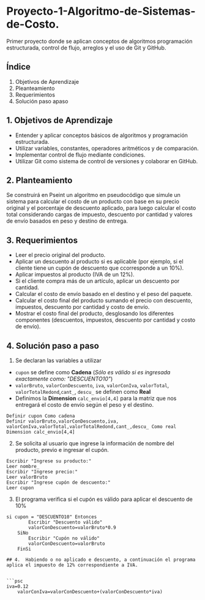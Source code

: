 # Proyecto-1-Algoritmo-de-Sistemas-de-Costo.
Primer proyecto donde se aplican conceptos de algoritmos programación estructurada, control de flujo, arreglos y el uso de Git y GitHub.

## Índice
1. Objetivos de Aprendizaje
2. Pleanteamiento
3. Requerimientos
4. Solución paso apaso

## 1. Objetivos de Aprendizaje
- Entender y aplicar conceptos básicos de algoritmos y programación estructurada.
- Utilizar variables, constantes, operadores aritméticos y de comparación.
- Implementar control de flujo mediante condiciones.
- Utilizar Git como sistema de control de versiones y colaborar en GitHub.

## 2. Planteamiento
Se construirá en Pseint un algoritmo en pseudocódigo que simule un sistema para calcular el costo de un producto con base en su precio original y el porcentaje de descuento aplicado, para luego calcular el costo total considerando cargas de impuesto, descuento por cantidad y valores de envío basados en peso y destino de entrega.

## 3. Requerimientos
- Leer el precio original del producto.
- Aplicar un descuento al producto si es aplicable (por ejemplo, si el cliente tiene un cupón de descuento que ccorresponde a un 10%).
- Aplicar impuestos al producto (IVA de un 12%).
- Si el cliente compra más de un artículo, aplicar un descuento por cantidad.
- Calcular el costo de envío basado en el destino y el peso del paquete.
- Calcular el costo final del producto sumando el precio con descuento, impuestos, descuento por cantidad y costo de envío.
- Mostrar el costo final del producto, desglosando los diferentes componentes (descuentos, impuestos, descuento por cantidad y costo de envío).

## 4. Solución paso a paso
1. Se declaran las variables a utilizar
   
- `cupon` se define como **Cadena** (_Sólo es válido si es ingresada exactamente como: "DESCUENTO10"_)
- `valorBruto`, `valorConDescuento`, `iva`, `valorConIva`, `valorTotal`, `valorTotalRedond`,`cant_`, `descu_` se definen como **Real**
- Definimos la **Dimension** `calc_envio[4,4]` para la matriz que nos entregará el costo de envío según el peso y el destino.

```psc
Definir cupon Como cadena
Definir valorBruto,valorConDescuento,iva, valorConIva,valorTotal,valorTotalRedond,cant_,descu_ Como real
Dimension calc_envio[4,4]
```
2. Se solicita al usuario que ingrese la información de nombre del producto, previo e ingresar el cupón.

```psc
Escribir "Ingrese su producto:"
Leer nombre_
Escribir "Ingrese precio:"
Leer valorBruto
Escribir "Ingrese cupón de descuento:"
Leer cupon
```

3. El programa verifica si el cupón es válido para aplicar el descuento de 10%
   
```psc
si cupon = "DESCUENTO10" Entonces
		Escribir "Descuento válido"
		valorConDescuento=valorBruto*0.9
	SiNo
		Escribir "Cupón no válido"
		valorConDescuento=valorBruto
	FinSi

## 4.  Habiendo o no aplicado e descuento, a continuación el programa aplica el impuesto de 12% correspondiente a IVA.


```psc
iva=0.12
	valorConIva=valorConDescuento+(valorConDescuento*iva)
```


